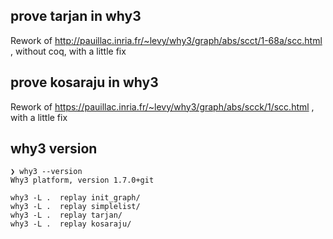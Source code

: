 ## prove tarjan in why3

Rework of http://pauillac.inria.fr/~levy/why3/graph/abs/scct/1-68a/scc.html , without coq, with a little fix


## prove kosaraju in why3

Rework of https://pauillac.inria.fr/~levy/why3/graph/abs/scck/1/scc.html , 
with a little fix

## why3 version
```
❯ why3 --version
Why3 platform, version 1.7.0+git
```

```
why3 -L .  replay init_graph/
why3 -L .  replay simplelist/
why3 -L .  replay tarjan/
why3 -L .  replay kosaraju/
```

